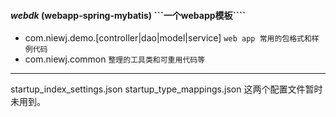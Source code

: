 #### _webdk_ (webapp-spring-mybatis) ```一个webapp模板````
- com.niewj.demo.[controller|dao|model|service]
```web app 常用的包格式和样例代码```
- com.niewj.common
```整理的工具类和可重用代码等```
---
startup_index_settings.json
startup_type_mappings.json
这两个配置文件暂时未用到。
